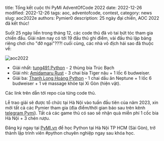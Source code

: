 title: Tổng kết cuộc thi PyMi AdventOfCode 2022
date: 2022-12-26
modified: 2022-12-26
tags: aoc, adventofcode, contest,
category: news
slug: aoc2022e
authors: Pymier0
description: 25 ngày đại chiến, AOC 2022 đã kết thúc!

Suốt 25 ngày liền trong tháng 12, các code thủ đã vò tai bứt tóc tham gia chiến đấu.
Giải năm nay có tới 19 đấu thủ ghi điểm, vài đấu thủ lập bảng riêng chơi cho "đỡ ngại"???! cuối cùng, các nhà vô địch hái sao đã thuộc về:

![aoc2022]({static}/images/aoc22.png)

- Giải nhất: [tung491 Python](https://github.com/tung491/aoc_2022) - 2 thùng bia Trúc Bạch
- Giải nhì: [Amidamaru Rust](https://github.com/thaodt/aoc2022) - 3 chai bia Tiger nâu + 1 lốc 6 budweiser.
- Giải ba: [Thanh Long Hoàng Python](https://github.com/htlcnn/aoc2022) - 1 chai dầu ăn Neptune + 1 lốc 6 budweiser + 1 vé massage khỏe tại Xì Gòn (hiện vật).

Các link trên dẫn tới repo của từng code thủ.

Lễ trao giải sẽ được tổ chức tại Hà Nội vào tuần đầu tiên của năm 2023, xin mời tất cả các Pymier tham gia (địa điểm/thời gian báo sau trên kênh [telegram Pymi](https://t.me/joinchat/NdnbkbTVz_44ZjA1)).
Tất cả các game thủ có sao sẽ nhận quà miễn phí 1 cốc bia Hà Nội + 3 chén rượu.


Đăng ký ngay tại [PyMI.vn](https://pymi.vn) để học Python tại Hà Nội TP HCM (Sài Gòn),
trở thành lập trình viên #python chuyên nghiệp ngay sau khóa học.
